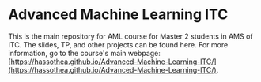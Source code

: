 # Advanced Machine Learning ITC

This is the main repository for AML course for Master 2 students in AMS of ITC. The slides, TP, and other projects can be found here. For more information, go to the course's main webpage: [https://hassothea.github.io/Advanced-Machine-Learning-ITC/](https://hassothea.github.io/Advanced-Machine-Learning-ITC/).

